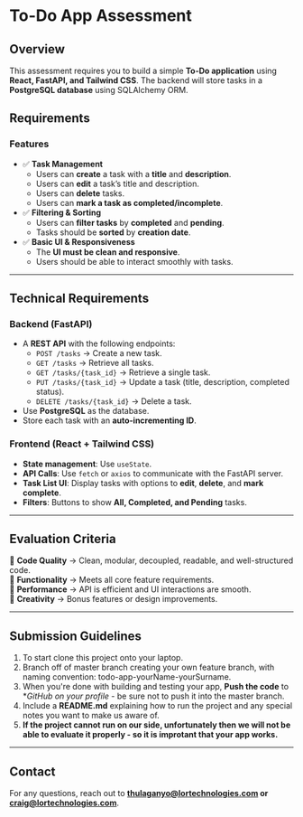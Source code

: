 # To-Do App Assessment

## Overview

This assessment requires you to build a simple **To-Do application** using **React, FastAPI, and Tailwind CSS**. The backend will store tasks in a **PostgreSQL database** using SQLAlchemy ORM.

## Requirements

### Features

- ✅ **Task Management**
  - Users can **create** a task with a **title** and **description**.
  - Users can **edit** a task’s title and description.
  - Users can **delete** tasks.
  - Users can **mark a task as completed/incomplete**.
- ✅ **Filtering & Sorting**
  - Users can **filter tasks** by **completed** and **pending**.
  - Tasks should be **sorted** by **creation date**.
- ✅ **Basic UI & Responsiveness**
  - The **UI must be clean and responsive**.
  - Users should be able to interact smoothly with tasks.

---

## Technical Requirements

### Backend (FastAPI)

- A **REST API** with the following endpoints:
  - `POST /tasks` → Create a new task.
  - `GET /tasks` → Retrieve all tasks.
  - `GET /tasks/{task_id}` → Retrieve a single task.
  - `PUT /tasks/{task_id}` → Update a task (title, description, completed status).
  - `DELETE /tasks/{task_id}` → Delete a task.
- Use **PostgreSQL** as the database.
- Store each task with an **auto-incrementing ID**.

### Frontend (React + Tailwind CSS)

- **State management**: Use `useState`.
- **API Calls**: Use `fetch` or `axios` to communicate with the FastAPI server.
- **Task List UI**: Display tasks with options to **edit**, **delete**, and **mark complete**.
- **Filters**: Buttons to show **All, Completed, and Pending** tasks.

---

## Evaluation Criteria

🔹 **Code Quality** → Clean, modular, decoupled, readable, and well-structured code.  
🔹 **Functionality** → Meets all core feature requirements.  
🔹 **Performance** → API is efficient and UI interactions are smooth.  
🔹 **Creativity** → Bonus features or design improvements.

---

## Submission Guidelines

1. To start clone this project onto your laptop.
2. Branch off of master branch creating your own feature branch, with naming convention: todo-app-yourName-yourSurname.
3. When you're done with building and testing your app, **Push the code** to **GitHub on your profile* - be sure not to push it into the master branch.
5. Include a **README.md** explaining how to run the project and any special notes you want to make us aware of.
6. **If the project cannot run on our side, unfortunately then we will not be able to evaluate it properly - so it is improtant that your app works.**

---

## Contact

For any questions, reach out to **thulaganyo@lortechnologies.com or craig@lortechnologies.com**.
